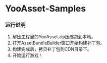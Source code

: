 # YooAsset-Samples
### 运行说明

1. 解压工程里的YooAsset.zip压缩包到本地。
2. 打开AssetBundleBuilder窗口开始构建补丁包。
3. 构建完成后，拷贝补丁包到CDN目录下。
4. 开始运行游戏！
